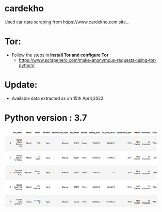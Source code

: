 # cardekho
Used car data scraping from https://www.cardekho.com site...

# Tor:
- Follow the steps in __Install Tor and configure Tor__
	- https://www.scrapehero.com/make-anonymous-requests-using-tor-python/

# Update:
- Available data extracted as on 15th April,2022.

# Python version : 3.7

![plot](screenshot.png)